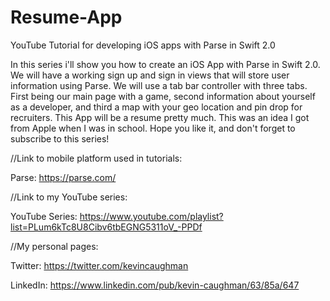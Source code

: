 # Resume-App
YouTube Tutorial for developing iOS apps with Parse in Swift 2.0

  In this series i'll show you how to create an iOS App with Parse in Swift 2.0. We will have a working sign up and sign in views that will store user information using Parse. We will use a tab bar controller with three tabs. First being our main page with a game, second information about yourself as a developer, and third a map with your geo location and pin drop for recruiters. This App will be a resume pretty much. This was an idea I got from Apple when I was in school. Hope you like it, and don't forget to subscribe to this series!


//Link to mobile platform used in tutorials:
  
  Parse: https://parse.com/
  
//Link to my YouTube series:

  YouTube Series: https://www.youtube.com/playlist?list=PLum6kTc8U8Cibv6tbEGNG5311oV_-PPDf
  
//My personal pages:

  Twitter: https://twitter.com/kevincaughman
  
  LinkedIn: https://www.linkedin.com/pub/kevin-caughman/63/85a/647
